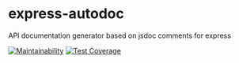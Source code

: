 # express-autodoc
API documentation generator based on jsdoc comments for express


[![Maintainability](https://api.codeclimate.com/v1/badges/9262fd4bab145894b197/maintainability)](https://codeclimate.com/github/rawmind/express-autodoc/maintainability)
[![Test Coverage](https://api.codeclimate.com/v1/badges/9262fd4bab145894b197/test_coverage)](https://codeclimate.com/github/rawmind/express-autodoc/test_coverage)
